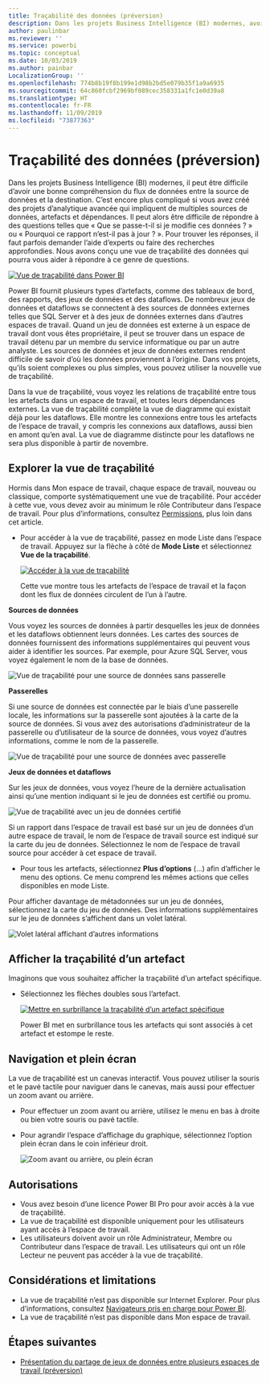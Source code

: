```yaml
---
title: Traçabilité des données (préversion)
description: Dans les projets Business Intelligence (BI) modernes, avoir une bonne compréhension du flux de données entre la source de données et la destination constitue un défi majeur pour bon nombre de clients.
author: paulinbar
ms.reviewer: ''
ms.service: powerbi
ms.topic: conceptual
ms.date: 10/03/2019
ms.author: painbar
LocalizationGroup: ''
ms.openlocfilehash: 774b8b19f8b199e1d98b2bd5e079b35f1a9a6935
ms.sourcegitcommit: 64c860fcbf2969bf089cec358331a1fc1e0d39a8
ms.translationtype: HT
ms.contentlocale: fr-FR
ms.lasthandoff: 11/09/2019
ms.locfileid: "73877363"
---
```

# <a name="data-lineage-preview"></a>Traçabilité des données (préversion)
Dans les projets Business Intelligence (BI) modernes, il peut être difficile d’avoir une bonne compréhension du flux de données entre la source de données et la destination. C’est encore plus compliqué si vous avez créé des projets d’analytique avancée qui impliquent de multiples sources de données, artefacts et dépendances.  Il peut alors être difficile de répondre à des questions telles que « Que se passe-t-il si je modifie ces données ? » ou « Pourquoi ce rapport n’est-il pas à jour ? ». Pour trouver les réponses, il faut parfois demander l’aide d’experts ou faire des recherches approfondies. Nous avons conçu une vue de traçabilité des données qui pourra vous aider à répondre à ce genre de questions.

[ ![Vue de traçabilité dans Power BI](media/service-data-lineage/power-bi-lineage-view-cropped.png) ](media/service-data-lineage/power-bi-lineage-view-full-size.png#lightbox)
 
Power BI fournit plusieurs types d’artefacts, comme des tableaux de bord, des rapports, des jeux de données et des dataflows. De nombreux jeux de données et dataflows se connectent à des sources de données externes telles que SQL Server et à des jeux de données externes dans d’autres espaces de travail. Quand un jeu de données est externe à un espace de travail dont vous êtes propriétaire, il peut se trouver dans un espace de travail détenu par un membre du service informatique ou par un autre analyste. Les sources de données et jeux de données externes rendent difficile de savoir d’où les données proviennent à l’origine. Dans vos projets, qu’ils soient complexes ou plus simples, vous pouvez utiliser la nouvelle vue de traçabilité. 

Dans la vue de traçabilité, vous voyez les relations de traçabilité entre tous les artefacts dans un espace de travail, et toutes leurs dépendances externes. La vue de traçabilité complète la vue de diagramme qui existait déjà pour les dataflows. Elle montre les connexions entre tous les artefacts de l’espace de travail, y compris les connexions aux dataflows, aussi bien en amont qu’en aval. La vue de diagramme distincte pour les dataflows ne sera plus disponible à partir de novembre.

## <a name="explore-lineage-view"></a>Explorer la vue de traçabilité

Hormis dans Mon espace de travail, chaque espace de travail, nouveau ou classique, comporte systématiquement une vue de traçabilité. Pour accéder à cette vue, vous devez avoir au minimum le rôle Contributeur dans l’espace de travail. Pour plus d’informations, consultez [Permissions](#permissions), plus loin dans cet article. 

- Pour accéder à la vue de traçabilité, passez en mode Liste dans l’espace de travail. Appuyez sur la flèche à côté de **Mode Liste** et sélectionnez **Vue de la traçabilité**.

    [ ![Accéder à la vue de traçabilité](media/service-data-lineage/power-bi-lineage-list-view-cropped.png) ](media/service-data-lineage/power-bi-lineage-list-view.png#lightbox)

    Cette vue montre tous les artefacts de l’espace de travail et la façon dont les flux de données circulent de l’un à l’autre.

**Sources de données**

Vous voyez les sources de données à partir desquelles les jeux de données et les dataflows obtiennent leurs données. Les cartes des sources de données fournissent des informations supplémentaires qui peuvent vous aider à identifier les sources. Par exemple, pour Azure SQL Server, vous voyez également le nom de la base de données.

![Vue de traçabilité pour une source de données sans passerelle](media/service-data-lineage/power-bi-lineage-data-source-no-gateway.png)
 
**Passerelles**

Si une source de données est connectée par le biais d’une passerelle locale, les informations sur la passerelle sont ajoutées à la carte de la source de données. Si vous avez des autorisations d’administrateur de la passerelle ou d’utilisateur de la source de données, vous voyez d’autres informations, comme le nom de la passerelle.

![Vue de traçabilité pour une source de données avec passerelle](media/service-data-lineage/power-bi-lineage-data-source-with-gateway.png)

**Jeux de données et dataflows**
 
Sur les jeux de données, vous voyez l’heure de la dernière actualisation ainsi qu’une mention indiquant si le jeu de données est certifié ou promu.

![Vue de traçabilité avec un jeu de données certifié](media/service-data-lineage/power-bi-lineage-external-certified-dataset.png)
 
Si un rapport dans l’espace de travail est basé sur un jeu de données d’un autre espace de travail, le nom de l’espace de travail source est indiqué sur la carte du jeu de données. Sélectionnez le nom de l’espace de travail source pour accéder à cet espace de travail.
 
- Pour tous les artefacts, sélectionnez **Plus d’options** (...) afin d’afficher le menu des options. Ce menu comprend les mêmes actions que celles disponibles en mode Liste.
  
Pour afficher davantage de métadonnées sur un jeu de données, sélectionnez la carte du jeu de données. Des informations supplémentaires sur le jeu de données s’affichent dans un volet latéral.

![Volet latéral affichant d’autres informations](media/service-data-lineage/power-bi-lineage-side-pane.png)
 
## <a name="show-lineage-for-any-artifact"></a>Afficher la traçabilité d’un artefact 

Imaginons que vous souhaitez afficher la traçabilité d’un artefact spécifique.

- Sélectionnez les flèches doubles sous l’artefact.

    [ ![Mettre en surbrillance la traçabilité d’un artefact spécifique](media/service-data-lineage/power-bi-lineage-highlight-cropped.png) ](media/service-data-lineage/power-bi-lineage-highlight-full-size.png#lightbox)

    Power BI met en surbrillance tous les artefacts qui sont associés à cet artefact et estompe le reste. 

## <a name="navigation-and-full-screen"></a>Navigation et plein écran 

La vue de traçabilité est un canevas interactif. Vous pouvez utiliser la souris et le pavé tactile pour naviguer dans le canevas, mais aussi pour effectuer un zoom avant ou arrière.  

- Pour effectuer un zoom avant ou arrière, utilisez le menu en bas à droite ou bien votre souris ou pavé tactile. 

- Pour agrandir l’espace d’affichage du graphique, sélectionnez l’option plein écran dans le coin inférieur droit. 

    ![Zoom avant ou arrière, ou plein écran](media/service-data-lineage/power-bi-lineage-zoom-full-screen.png)

## <a name="permissions"></a>Autorisations

- Vous avez besoin d’une licence Power BI Pro pour avoir accès à la vue de traçabilité.
- La vue de traçabilité est disponible uniquement pour les utilisateurs ayant accès à l’espace de travail.
- Les utilisateurs doivent avoir un rôle Administrateur, Membre ou Contributeur dans l’espace de travail. Les utilisateurs qui ont un rôle Lecteur ne peuvent pas accéder à la vue de traçabilité.

## <a name="considerations-and-limitations"></a>Considérations et limitations

- La vue de traçabilité n’est pas disponible sur Internet Explorer. Pour plus d’informations, consultez [Navigateurs pris en charge pour Power BI](power-bi-browsers.md).
- La vue de traçabilité n’est pas disponible dans Mon espace de travail.

## <a name="next-steps"></a>Étapes suivantes

- [Présentation du partage de jeux de données entre plusieurs espaces de travail (préversion)](service-datasets-across-workspaces.md)
